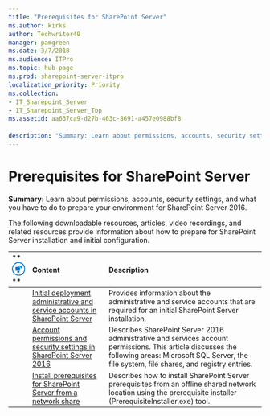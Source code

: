 ```yaml
---
title: "Prerequisites for SharePoint Server"
ms.author: kirks
author: Techwriter40
manager: pamgreen
ms.date: 3/7/2018
ms.audience: ITPro
ms.topic: hub-page
ms.prod: sharepoint-server-itpro
localization_priority: Priority
ms.collection:
- IT_Sharepoint_Server
- IT_Sharepoint_Server_Top
ms.assetid: aa637ca9-d27b-463c-8691-a457e0988bf8

description: "Summary: Learn about permissions, accounts, security settings, and what you have to do to prepare your environment for SharePoint Server 2016."
---
```


# Prerequisites for SharePoint Server

 **Summary:** Learn about permissions, accounts, security settings, and what you have to do to prepare your environment for SharePoint Server 2016. 
  
The following downloadable resources, articles, video recordings, and related resources provide information about how to prepare for SharePoint Server installation and initial configuration.
  
|**        ![Building blocks](../media/mod_icon_buildingblock_M.png)                 **|**Content**|**Description**|
|:-----|:-----|:-----|
||[Initial deployment administrative and service accounts in SharePoint Server](initial-deployment-administrative-and-service-accounts-in-sharepoint-server.md) <br/> |Provides information about the administrative and service accounts that are required for an initial SharePoint Server installation.  <br/> |
||[Account permissions and security settings in SharePoint Server 2016](account-permissions-and-security-settings-in-sharepoint-server-2016.md) <br/> |Describes SharePoint Server 2016 administrative and services account permissions. This article discusses the following areas: Microsoft SQL Server, the file system, file shares, and registry entries.  <br/> |
||[Install prerequisites for SharePoint Server from a network share](install-prerequisites-from-network-share.md) <br/> |Describes how to install SharePoint Server prerequisites from an offline shared network location using the prerequisite installer (PrerequisiteInstaller.exe) tool.  <br/> |
   

